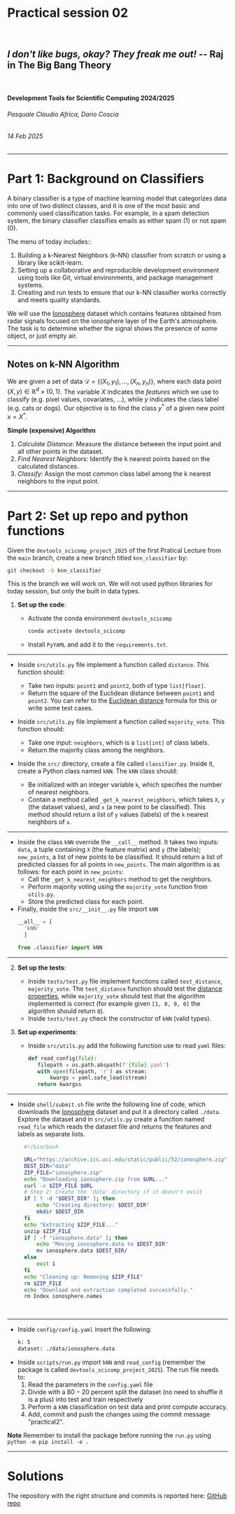 <!--
title: Practical session 01
paginate: true

_class: titlepage
-->

# Practical session 02
<br>

## *I don't like bugs, okay? They freak me out!* -- Raj in The Big Bang Theory 
<br>

#### Development Tools for Scientific Computing 2024/2025

###### Pasquale Claudio Africa, Dario Coscia

###### 14 Feb 2025

---


# Part 1: Background on Classifiers
A binary classifier is a type of machine learning model that categorizes data into one of two distinct classes, and it is one of the most basic and commonly used classification tasks. For example, in a spam detection system, the binary classifier classifies emails as either spam (1) or not spam (0).

The menu of today includes::

1. Building a k-Nearest Neighbors (k-NN) classifier from scratch or using a library like scikit-learn.
2. Setting up a collaborative and reproducible development environment using tools like Git, virtual environments, and package management systems.
3. Creating and run tests to ensure that our k-NN classifier works correctly and meets quality standards.

We will use the [Ionosphere](https://archive.ics.uci.edu/dataset/52/ionosphere) dataset which contains features obtained from radar signals focused on the ionosphere layer of the Earth's atmosphere. The task is to determine whether the signal shows the presence of some object, or just empty air.

---

## Notes on k-NN Algorithm
We are given a set of data $\mathcal{D}=\{(X_1, y_1), \dots, (X_n, y_n)\}$, where each data point $(X, y)\in \mathbb{R}^d \times \{0, 1\}$. The variable $X$ indicates the *features* which we use to classify (e.g. pixel values, covariates, ...), while $y$ indicates the class label (e.g. cats or dogs). Our objective is to find the class $y^*$ of a given new point $x =X^*$.

**Simple (expensive) Algorithm**

1. *Calculate Distance*: Measure the distance between the input point and all other points in the dataset.
2. *Find Nearest Neighbors*: Identify the k nearest points based on the calculated distances.
3. *Classify*: Assign the most common class label among the k nearest neighbors to the input point.

---
# Part 2: Set up repo and python functions
Given the `devtools_scicomp_project_2025` of the first Pratical Lecture from the `main` branch, create a new branch titled `knn_classifier` by:
```bash
git checkout -b knn_classifier
```
This is the branch we will work on. We will not used python libraries for today session, but only the built in data types.
1. **Set up the code**:

   - Activate the conda environment `devtools_scicomp`
     ```bash
     conda activate devtools_scicomp
     ```
   - Install `PyYAML` and add it to the `requirements.txt`.
---
   - Inside `src/utils.py` file implement a function called `distance`. This function should:
        - Take two inputs: `point1` and `point2`, both of type `list[float]`.
        - Return the square of the Euclidean distance between `point1` and `point2`. You can refer to the [Euclidean distance](https://en.wikipedia.org/wiki/Euclidean_distance#Higher_dimensions) formula for this or write some test cases.

   - Inside `src/utils.py` file implement a function called `majority_vote`. This function should:
        - Take one input: `neighbors`, which is a `list[int]` of class labels.
        - Return the majority class among the neighbors.

   - Inside the `src/` directory, create a file called `classifier.py`. Inside it, create a Python class named `kNN`. The `kNN` class should:
        - Be initialized with an integer variable `k`, which specifies the number of nearest neighbors.
        - Contain a method called `_get_k_nearest_neighbors`, which takes  `X`, `y` (the dataset values), and `x` (a new point to be classified). This method should return a list of `y` values (labels) of the `k` nearest neighbors of `x`.
---
   - Inside the class `kNN` override the `__call__` method. It takes two inputs: `data`, a tuple containing `X` (the feature matrix) and `y` (the labels); `new_points`, a list of new points to be classified. It should return a list of predicted classes for all points in `new_points`. The main algorithm is as follows: for each point in `new_points`:
        - Call the `_get_k_nearest_neighbors` method to get the neighbors.
        - Perform majority voting using the `majority_vote` function from `utils.py`.
        - Store the predicted class for each point.
  - Finally, inside the `src/__init__.py` file import `kNN`
      ```python
      __all__ = [
        'kNN'
        ]

      from .classifier import kNN
      ```
---
2. **Set up the tests**:
   - Inside `tests/test.py` file implement functions called `test_distance`, `majority_vote`. The `test_distance` function should test the [distance properties](https://en.wikipedia.org/wiki/Euclidean_distance#Properties), while `majority_vote` should test that the algorithm implemented is correct (for example given `[1, 0, 0, 0]` the algorithm should return `0`).
   - Inside `tests/test.py` check the constructor of `kNN` (valid types).

2. **Set up experiments**:
   - Inside `src/utils.py` add the following function use to read `yaml` files:
     ```python
     def read_config(file):
        filepath = os.path.abspath(f'{file}.yaml')
        with open(filepath, 'r') as stream:
            kwargs = yaml.safe_load(stream)
        return kwargss
     ```
---
   - Inside `shell/submit.sh` file write the following line of code, which downloads the [Ionosphere](https://archive.ics.uci.edu/dataset/52/ionosphere) dataset and put it a directory called `./data`. Explore the dataset and in `src/utils.py` create a function named `read_file` which reads the dataset file and returns the features and labels as separate lists.
      ```bash
        #!/bin/bash

        URL="https://archive.ics.uci.edu/static/public/52/ionosphere.zip"
        DEST_DIR="data"
        ZIP_FILE="ionosphere.zip"
        echo "Downloading ionosphere.zip from $URL..."
        curl -o $ZIP_FILE $URL
        # Step 2: Create the 'data' directory if it doesn't exist
        if [ ! -d "$DEST_DIR" ]; then
            echo "Creating directory: $DEST_DIR"
            mkdir $DEST_DIR
        fi
        echo "Extracting $ZIP_FILE..."
        unzip $ZIP_FILE
        if [ -f "ionosphere.data" ]; then
            echo "Moving ionosphere.data to $DEST_DIR"
            mv ionosphere.data $DEST_DIR/
        else
            exit 1
        fi
        echo "Cleaning up: Removing $ZIP_FILE"
        rm $ZIP_FILE
        echo "Download and extraction completed successfully."
        rm Index ionosphere.names
  
  
      ``` 

---

   - Inside `config/config.yaml` insert the following:
     ```bash
     k: 5
     dataset: ./data/ionosphere.data
     ```
   - Inside `scripts/run.py` import `kNN` and `read_config` (remember the package is called `devtools_scicomp_project_2025`). The run file needs to:    
     1. Read the parameters in the `config.yaml` file
     2. Divide with a $80-20$ percent split the dataset (no need to shuffle it is a plus) into test and train respectively
     3. Perform a `kNN` classification on test data and print compute accuracy.
     4. Add, commit and push the changes using the commit message "practical2".

**Note**
Remember to install the package before running the `run.py` using `python -m pip install -e .`

---
# Solutions
The repository with the right structure and commits is reported here: [GitHub repo](https://github.com/dario-coscia/devtools_scicomp_project_2025/tree/knn_classifier)
